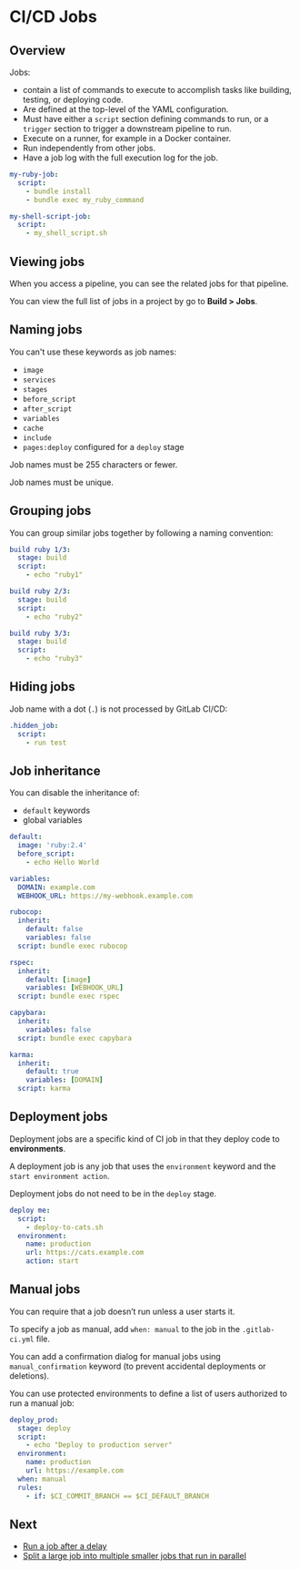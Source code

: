 # CI/CD Jobs

## Overview

Jobs:
- contain a list of commands to execute to accomplish tasks like building, testing, or deploying code.
- Are defined at the top-level of the YAML configuration.
- Must have either a `script` section defining commands to run,
  or a `trigger` section to trigger a downstream pipeline to run.
- Execute on a runner, for example in a Docker container.
- Run independently from other jobs.
- Have a job log with the full execution log for the job.

```yml
my-ruby-job:
  script:
    - bundle install
    - bundle exec my_ruby_command

my-shell-script-job:
  script:
    - my_shell_script.sh
```

## Viewing jobs

When you access a pipeline, you can see the related jobs for that pipeline.

You can view the full list of jobs in a project by go to **Build > Jobs**.


## Naming jobs

You can't use these keywords as job names:
- `image`
- `services`
- `stages`
- `before_script`
- `after_script`
- `variables`
- `cache`
- `include`
- `pages:deploy` configured for a `deploy` stage

Job names must be 255 characters or fewer.

Job names must be unique.


## Grouping jobs

You can group similar jobs together by following a naming convention:
```yml
build ruby 1/3:
  stage: build
  script:
    - echo "ruby1"

build ruby 2/3:
  stage: build
  script:
    - echo "ruby2"

build ruby 3/3:
  stage: build
  script:
    - echo "ruby3"
```

## Hiding jobs

Job name with a dot (`.`) is not processed by GitLab CI/CD:

```yml
.hidden_job:
  script:
    - run test
```


## Job inheritance

You can disable the inheritance of:
- `default` keywords
- global variables

```yml
default:
  image: 'ruby:2.4'
  before_script:
    - echo Hello World

variables:
  DOMAIN: example.com
  WEBHOOK_URL: https://my-webhook.example.com

rubocop:
  inherit:
    default: false
    variables: false
  script: bundle exec rubocop

rspec:
  inherit:
    default: [image]
    variables: [WEBHOOK_URL]
  script: bundle exec rspec

capybara:
  inherit:
    variables: false
  script: bundle exec capybara

karma:
  inherit:
    default: true
    variables: [DOMAIN]
  script: karma
```


## Deployment jobs

Deployment jobs are a specific kind of CI job in that they deploy code to **environments**.

A deployment job is any job that uses the `environment` keyword and the `start environment action`.

Deployment jobs do not need to be in the `deploy` stage.

```yml
deploy me:
  script:
    - deploy-to-cats.sh
  environment:
    name: production
    url: https://cats.example.com
    action: start
```


## Manual jobs

You can require that a job doesn’t run unless a user starts it.

To specify a job as manual, add `when: manual` to the job
in the `.gitlab-ci.yml` file.

You can add a confirmation dialog for manual jobs using `manual_confirmation` keyword (to prevent accidental deployments or deletions).

You can use protected environments to define a list of users authorized to run a manual job:
```yml
deploy_prod:
  stage: deploy
  script:
    - echo "Deploy to production server"
  environment:
    name: production
    url: https://example.com
  when: manual
  rules:
    - if: $CI_COMMIT_BRANCH == $CI_DEFAULT_BRANCH
```


## Next

- [Run a job after a delay](https://docs.gitlab.com/ee/ci/jobs/job_control.html#run-a-job-after-a-delay)
- [Split a large job into multiple smaller jobs that run in parallel](https://docs.gitlab.com/ee/ci/jobs/job_control.html#parallelize-large-jobs)